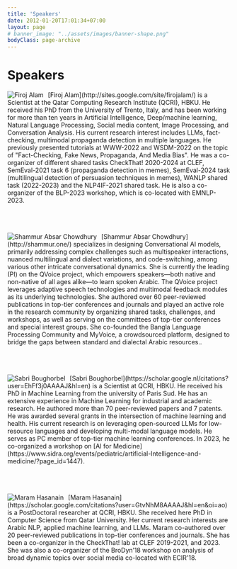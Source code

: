 ```yaml
---
title: 'Speakers'
date: 2012-01-20T17:01:34+07:00
layout: page
# banner_image: "../assets/images/banner-shape.png"
bodyClass: page-archive
---
```


# Speakers

<p><img src="{{site.baseurl}}/assets/images/firoj_web5.jpg" alt="Firoj Alam" style="float: left; margin-right: 10px;" class="responsive-image"/></p> [Firoj Alam](http://sites.google.com/site/firojalam/) is a Scientist at the Qatar Computing Research Institute (QCRI), HBKU. He received his PhD from the University of Trento, Italy, and has been working for more than ten years in Artificial Intelligence, Deep/machine learning, Natural Language Processing, Social media content, Image Processing, and Conversation Analysis. His current research interest includes LLMs, fact-checking, multimodal propaganda detection in multiple languages. He previously presented tutorials at WWW-2022 and WSDM-2022 on the topic of "Fact-Checking, Fake News, Propaganda, And Media Bias". He was a co-organizer of different shared tasks CheckThat! 2020-2024 at CLEF, SemEval-2021 task 6 (propaganda detection in memes), SemEval-2024 task (multilingual detection of persuasion techniques in memes), WANLP shared task (2022-2023) and the NLP4IF-2021 shared task. He is also a co-organizer of the BLP-2023 workshop, which is co-located with EMNLP-2023.
<br/>
<br/>
<br/>
<br/>
<p><img src="{{site.baseurl}}/assets/images/Shammur.jpg" alt="Shammur Absar Chowdhury" style="float: left; margin-right: 10px;" class="responsive-image"/></p> [Shammur Absar Chowdhury](http://shammur.one/) specializes in designing Conversational AI models, primarily addressing complex challenges such as multispeaker interactions, nuanced multilingual and dialect variations, and code-switching, among various other intricate conversational dynamics. She is currently the leading (PI) on the QVoice project, which empowers speakers—both native and non-native of all ages alike—to learn spoken Arabic. The QVoice project leverages adaptive speech technologies and multimodal feedback modules as its underlying technologies. She authored over 60 peer-reviewed publications in top-tier conferences and journals and played an active role in the research community by organizing shared tasks, challenges, and workshops, as well as serving on the committees of top-tier conferences and special interest groups. She co-founded the Bangla Language Processing Community and MyVoice, a crowdsourced platform, designed to bridge the gaps between standard and dialectal Arabic resources..
<br/>
<br/>
<br/>
<br/>
<p><img src="{{site.baseurl}}/assets/images/Sabri.png" alt="Sabri Boughorbel" style="float: left; margin-right: 10px;" class="responsive-image"/></p> [Sabri Boughorbel](https://scholar.google.nl/citations?user=EhFf3j0AAAAJ&hl=en) is a Scientist at QCRI, HBKU. He received his PhD in Machine Learning from the university of Paris Sud. He has an extensive experience in Machine Learning for industrial and academic research. He authored more than 70 peer-reviewed papers and 7 patents. He was awarded several grants in the intersection of machine learning and health. His current research is on leveraging open-sourced LLMs for low-resource languages and developing multi-modal language models. He serves as PC member of top-tier machine learning conferences. In 2023, he co-organized a workshop on [AI for Medicine](https://www.sidra.org/events/pediatric/artificial-Intelligence-and-medicine/?page_id=1447).
<br/>
<br/>
<br/>
<br/>
<p><img src="{{site.baseurl}}/assets/images/Maram.png" alt="Maram Hasanain" style="float: left; margin-right: 10px;" class="responsive-image"/></p> [Maram Hasanain](https://scholar.google.com/citations?user=GtvNhM8AAAAJ&hl=en&oi=ao) is a PostDoctoral researcher at QCRI, HBKU. She received here PhD in Computer Science from Qatar University. Her current research interests are Arabic NLP, applied machine learning, and LLMs. Maram co-authored over 20 peer-reviewed publications in top-tier conferences and journals. She has been a co-organizer in the CheckThat! lab at CLEF 2019-2021, and 2023. She was also a co-organizer of the BroDyn’18 workshop on analysis of broad dynamic topics over social media co-located with ECIR'18.
